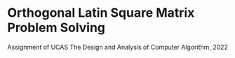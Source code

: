# Orthogonal Latin Square Matrix Problem Solving
Assignment of UCAS The Design and Analysis of Computer Algorithm, 2022


